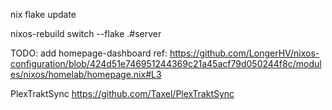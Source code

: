 
nix flake update

nixos-rebuild switch --flake .#server  


TODO:
add homepage-dashboard
    ref: https://github.com/LongerHV/nixos-configuration/blob/424d51e746951244369c21a45acf79d050244f8c/modules/nixos/homelab/homepage.nix#L3

PlexTraktSync
    https://github.com/Taxel/PlexTraktSync
